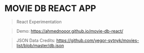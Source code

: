# MOVIE DB REACT APP

> React Experimentation

> Demo: https://ahmednooor.github.io/movie-db-react/

> JSON Data Credits: https://github.com/yegor-sytnyk/movies-list/blob/master/db.json

